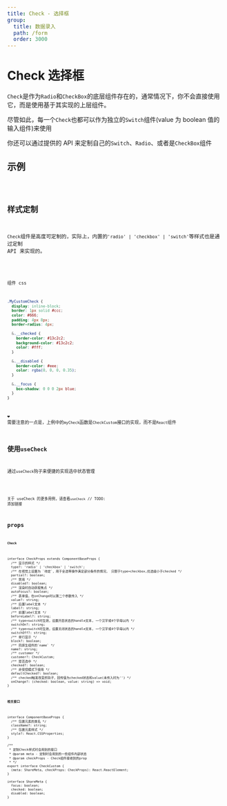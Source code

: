 ```yaml
---
title: Check - 选择框
group:
  title: 数据录入
  path: /form
  order: 3000
---
```


# Check 选择框

`Check`是作为`Radio`和`CheckBox`的底层组件存在的，通常情况下，你不会直接使用它，而是使用基于其实现的上层组件。

尽管如此，每一个`Check`也都可以作为独立的`Switch`组件(value 为 boolean 值的输入组件)来使用

你还可以通过提供的 API 来定制自己的`Switch`、`Radio`、或者是`CheckBox`组件

## 示例

<code src="./demo.tsx" />

## 样式定制

`Check`组件是高度可定制的，实际上，内置的`'radio' | 'checkbox' | 'switch'`等样式也是通过定制 API 来实现的。

<code src="./custom.tsx" />

组件 css

```scss
.MyCustomCheck {
  display: inline-block;
  border: 1px solid #ccc;
  color: #666;
  padding: 4px 8px;
  border-radius: 4px;

  &.__checked {
    border-color: #13c2c2;
    background-color: #13c2c2;
    color: #fff;
  }

  &.__disabled {
    border-color: #eee;
    color: rgba(0, 0, 0, 0.35);
  }

  &.__focus {
    box-shadow: 0 0 0 2px blue;
  }
}
```

❤ 需要注意的一点是，上例中的`myCheck`函数是`CheckCustom`接口的实现，而不是`React`组件

## 使用`useCheck`

通过`useCheck`钩子来便捷的实现选中状态管理

<code src="./useCheckDemo.tsx" />

关于 useCheck 的更多用例，请查看`useCheck` // TODO: 添加链接

## props

**`Check`**

```tsx | pure
interface CheckProps extends ComponentBaseProps {
  /** 显示的样式 */
  type?: 'radio' | 'checkbox' | 'switch';
  /** 在视觉上设置为 `待定`，用于全选等操作满足部分条件的情况， 只限于type=checkbox,优选级小于checked */
  partial?: boolean;
  /** 禁用 */
  disabled?: boolean;
  /** 渲染时自动获取焦点 */
  autoFocus?: boolean;
  /** 表单值，在onChange时以第二个参数传入 */
  value?: string;
  /** 后置label文本 */
  label?: string;
  /** 前置label文本 */
  beforeLabel?: string;
  /** type=switch时生效，设置开启状态的handle文本, 一个汉字或4个字母以内 */
  switchOn?: string;
  /** type=switch时生效，设置关闭状态的handle文本, 一个汉字或4个字母以内 */
  switchOff?: string;
  /** 单行显示 */
  block?: boolean;
  /** 同原生组件的`name` */
  name?: string;
  /** customer */
  customer?: CheckCustom;
  /** 是否选中 */
  checked?: boolean;
  /** 非受控模式下使用 */
  defaultChecked?: boolean;
  /** checked触发改变的钩子，回传值为checked状态和value(未传入时为'') */
  onChange?: (checked: boolean, value: string) => void;
}
```

**`相关接口`**

```tsx | pure
interface ComponentBaseProps {
  /** 包裹元素的类名 */
  className?: string;
  /** 包裹元素样式 */
  style?: React.CSSProperties;
}

/**
 * 定制Check样式时会用到的接口
 * @param meta - 定制时会用到的一些组件内部状态
 * @param checkProps - Check组件接收到的prop
 * */
export interface CheckCustom {
  (meta: ShareMeta, checkProps: CheckProps): React.ReactElement;
}

interface ShareMeta {
  focus: boolean;
  checked: boolean;
  disabled: boolean;
}
```
